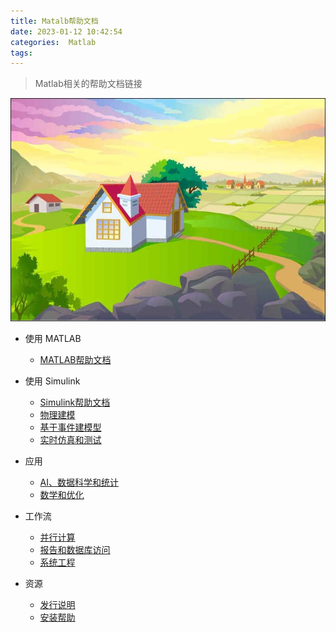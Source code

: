 ```yaml
---
title: Matalb帮助文档
date: 2023-01-12 10:42:54
categories:  Matlab
tags:
---
```


> Matlab相关的帮助文档链接

<!--more-->

![](../images/matlab.JPG)

* 使用 MATLAB
    * [MATLAB帮助文档](https://ww2.mathworks.cn/help/matlab/index.html?s_tid=hc_panel)
* 使用 Simulink   
    * [Simulink帮助文档](https://ww2.mathworks.cn/help/simulink/index.html?s_tid=hc_panel)
    * [物理建模](https://ww2.mathworks.cn/help/overview/physical-modeling.html?s_tid=hc_panel)
    * [基于事件建模型](https://ww2.mathworks.cn/help/overview/event-based-modeling.html?s_tid=hc_panel)
    * [实时仿真和测试](https://ww2.mathworks.cn/help/overview/real-time-simulation-and-testing.html?s_tid=hc_panel)

* 应用
    * [AI、数据科学和统计](https://ww2.mathworks.cn/help/overview/ai-data-science-and-statistics.html?s_tid=hc_panel)
    * [数学和优化](https://ww2.mathworks.cn/help/overview/mathematics-and-optimization.html?s_tid=hc_panel)

* 工作流
    * [并行计算](https://ww2.mathworks.cn/help/overview/parallel-computing.html?s_tid=hc_panel)
    * [报告和数据库访问](https://ww2.mathworks.cn/help/overview/reporting-and-database-access.html?s_tid=hc_panel)
    * [系统工程](https://ww2.mathworks.cn/help/overview/systems-engineering.html?s_tid=hc_panel)

* 资源
    * [发行说明](https://ww2.mathworks.cn/help/relnotes/index.html?s_tid=hc_resources)
    * [安装帮助](https://ww2.mathworks.cn/help/install/index.html?s_tid=hc_resources)








